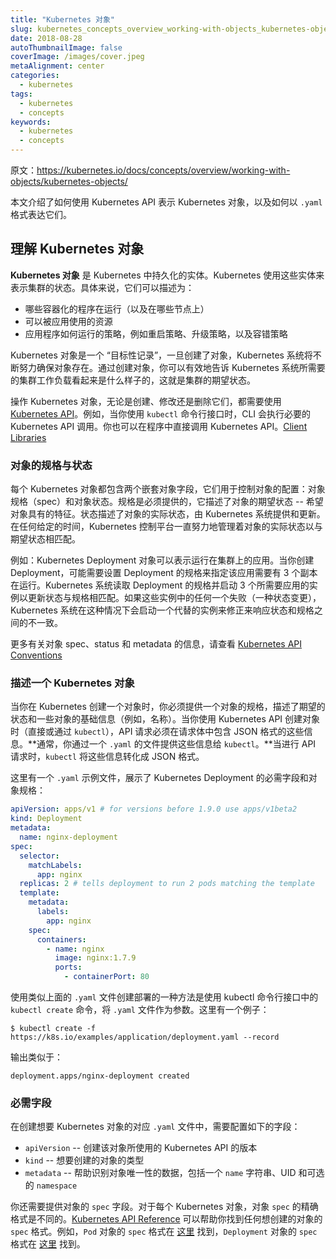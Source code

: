 ```yaml
---
title: "Kubernetes 对象"
slug: kubernetes_concepts_overview_working-with-objects_kubernetes-objects
date: 2018-08-28
autoThumbnailImage: false
coverImage: /images/cover.jpeg
metaAlignment: center
categories:
  - kubernetes
tags:
  - kubernetes
  - concepts
keywords:
  - kubernetes
  - concepts
---
```


原文：https://kubernetes.io/docs/concepts/overview/working-with-objects/kubernetes-objects/

本文介绍了如何使用 Kubernetes API 表示 Kubernetes 对象，以及如何以 `.yaml` 格式表达它们。

<!--more-->

## 理解 Kubernetes 对象

**Kubernetes 对象** 是 Kubernetes 中持久化的实体。Kubernetes 使用这些实体来表示集群的状态。具体来说，它们可以描述为：

- 哪些容器化的程序在运行（以及在哪些节点上）
- 可以被应用使用的资源
- 应用程序如何运行的策略，例如重启策略、升级策略，以及容错策略

Kubernetes 对象是一个 “目标性记录”，一旦创建了对象，Kubernetes 系统将不断努力确保对象存在。通过创建对象，你可以有效地告诉 Kubernetes 系统所需要的集群工作负载看起来是什么样子的，这就是集群的期望状态。

操作 Kubernetes 对象，无论是创建、修改还是删除它们，都需要使用 [Kubernetes API](https://kubernetes.io/docs/concepts/overview/kubernetes-api/)。例如，当你使用 `kubectl` 命令行接口时，CLI 会执行必要的 Kubernetes API 调用。你也可以在程序中直接调用 Kubernetes API。[Client Libraries](https://kubernetes.io/docs/reference/using-api/client-libraries/)

### 对象的规格与状态

每个 Kubernetes 对象都包含两个嵌套对象字段，它们用于控制对象的配置：对象规格（spec）和对象状态。规格是必须提供的，它描述了对象的期望状态 -- 希望对象具有的特征。状态描述了对象的实际状态，由 Kubernetes 系统提供和更新。在任何给定的时间，Kubernetes 控制平台一直努力地管理着对象的实际状态以与期望状态相匹配。

例如：Kubernetes Deployment 对象可以表示运行在集群上的应用。当你创建 Deployment，可能需要设置 Deployment 的规格来指定该应用需要有 3 个副本在运行。Kubernetes 系统读取 Deployment 的规格并启动 3 个所需要应用的实例以更新状态与规格相匹配。如果这些实例中的任何一个失败（一种状态变更），Kubernetes 系统在这种情况下会启动一个代替的实例来修正来响应状态和规格之间的不一致。

更多有关对象 spec、status 和 metadata 的信息，请查看 [Kubernetes API Conventions](https://git.k8s.io/community/contributors/devel/api-conventions.md)

### 描述一个 Kubernetes 对象

当你在 Kubernetes 创建一个对象时，你必须提供一个对象的规格，描述了期望的状态和一些对象的基础信息（例如，名称）。当你使用 Kubernetes API 创建对象时（直接或通过 `kubectl`），API 请求必须在请求体中包含 JSON 格式的这些信息。**通常，你通过一个 `.yaml` 的文件提供这些信息给 `kubectl`。**当进行 API 请求时，`kubectl` 将这些信息转化成 JSON 格式。

这里有一个 `.yaml` 示例文件，展示了 Kubernetes Deployment 的必需字段和对象规格：

```yaml
apiVersion: apps/v1 # for versions before 1.9.0 use apps/v1beta2
kind: Deployment
metadata:
  name: nginx-deployment
spec:
  selector:
    matchLabels:
      app: nginx
  replicas: 2 # tells deployment to run 2 pods matching the template
  template:
    metadata:
      labels:
        app: nginx
    spec:
      containers:
        - name: nginx
          image: nginx:1.7.9
          ports:
            - containerPort: 80
```

使用类似上面的 `.yaml` 文件创建部署的一种方法是使用 kubectl 命令行接口中的 `kubectl create` 命令，将 `.yaml` 文件作为参数。这里有一个例子：

```shell
$ kubectl create -f https://k8s.io/examples/application/deployment.yaml --record
```

输出类似于：

```shell
deployment.apps/nginx-deployment created
```

### 必需字段

在创建想要 Kubernetes 对象的对应 `.yaml` 文件中，需要配置如下的字段：

- `apiVersion` -- 创建该对象所使用的 Kubernetes API 的版本
- `kind` -- 想要创建的对象的类型
- `metadata` -- 帮助识别对象唯一性的数据，包括一个 `name` 字符串、UID 和可选的 `namespace`

你还需要提供对象的 `spec` 字段。对于每个 Kubernetes 对象，对象 `spec` 的精确格式是不同的。[Kubernetes API Reference](https://kubernetes.io/docs/reference/generated/kubernetes-api/v1.11/) 可以帮助你找到任何想创建的对象的 `spec` 格式。例如，`Pod` 对象的 `spec` 格式在 [这里](https://kubernetes.io/docs/reference/generated/kubernetes-api/v1.11/#podspec-v1-core) 找到，`Deployment` 对象的 `spec` 格式在 [这里](https://kubernetes.io/docs/reference/generated/kubernetes-api/v1.11/#deploymentspec-v1-apps) 找到。
